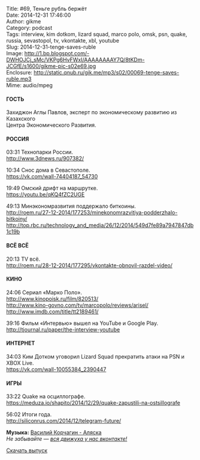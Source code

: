 Title: #69, Теньге рубль бержёт  
Date: 2014-12-31 17:46:00  
Author: gikme  
Category: podcast  
Tags: interview, kim dotkom, lizard squad, marco polo, omsk, psn, quake, russia, sevastopol, tv, vkontakte, xbl, youtube  
Slug: 2014-12-31-tenge-saves-ruble  
Image: http://1.bp.blogspot.com/-DWHOJCj_sMc/VKPg6HvFWxI/AAAAAAAAY7Q/8tKDm-JCGfE/s1600/gikme-pic-s02e69.jpg  
Enclosure: http://static.qnub.ru/gik.me/mp3/s02/00069-tenge-saves-ruble.mp3  
Mime: audio/mpeg

#### ГОСТЬ

Захиджон Аглы Павлов, эксперт по экономическому развитию из Казахского  
Центра Экономического Развития.

#### РОССИЯ

03:31 Технопарки России.  
<http://www.3dnews.ru/907382/>

10:34 Снос дома в Севастополе.  
<https://vk.com/wall-74404187_54730>

19:49 Омский дрифт на маршрутке.  
<https://youtu.be/qKQ4fZC2UGE>

49:13 Минэкономразвития поддержало биткоины.  
<http://roem.ru/27-12-2014/177253/minekonomrazvitiya-podderzhalo-bitkoiny/>  
<http://top.rbc.ru/technology_and_media/26/12/2014/549d7fe89a7947847db1c19b>

#### ВСЁ ВСЁ

20:13 TV всё.  
<http://roem.ru/28-12-2014/177295/vkontakte-obnovil-razdel-video/>

#### КИНО

24:06 Сериал «Марко Поло».  
<http://www.kinopoisk.ru/film/820513/>  
<http://www.kino-govno.com/tv/marcopolo/reviews/arisel/>  
<http://www.imdb.com/title/tt2189461/>

39:16 Фильм «Интервью» вышел на YouTube и Google Play.  
<http://tjournal.ru/paper/the-interview-youtube>

#### ИНТЕРНЕТ

34:03 Ким Дотком уговорил Lizard Squad прекратить атаки на PSN и  
XBOX Live.  
<https://vk.com/wall-10055384_2390447>

#### ИГРЫ

33:22 Quake на осциллографе.  
<https://meduza.io/shapito/2014/12/29/quake-zapustili-na-ostsillografe>

56:02 Итоги года.  
<http://siliconrus.com/2014/12/telegram-future/>

**Музыка:** [Василий Корчагин - Аляска](http://vk.com/bacc3)  
*Не забывайте — [вся движуха у нас вконтакте!](http://vk.com/gikme)*

[Скачать выпуск](http://static.qnub.ru/gik.me/mp3/s02/00069-tenge-saves-ruble.mp3)

